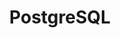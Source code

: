 ---
name: postgresql

host: postgresql.org
origin: https://postgresql.org
pathname: /
search: 
href: https://postgresql.org/
title: PostgreSQL

ogTitle: PostgreSQL

twitterTitle: ''

description: >-
  The official site for PostgreSQL, the world's most advanced open source
  database

ogDescription: The world's most advanced open source database.

image: https://www.postgresql.org/media/img/about/press/elephant.png
ogImage: https://www.postgresql.org/media/img/about/press/elephant.png
twitterImage: 
keywords: 
logo: 
---